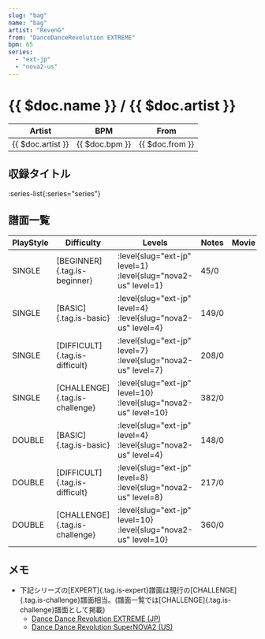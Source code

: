 ```yaml
---
slug: "bag"
name: "bag"
artist: "RevenG"
from: "DanceDanceRevolution EXTREME"
bpm: 65
series:
  - "ext-jp"
  - "nova2-us"
---
```


# {{ $doc.name }} / {{ $doc.artist }}

|Artist|BPM|From|
|------|---|----|
|{{ $doc.artist }}|{{ $doc.bpm }}|{{ $doc.from }}|

## 収録タイトル

:series-list{:series="series"}

## 譜面一覧

|PlayStyle|Difficulty|Levels|Notes|Movie|
|---------|----------|------|-----|-----|
|SINGLE|[BEGINNER]{.tag.is-beginner}|<div class="field is-grouped is-grouped-multiline"> :level{slug="ext-jp" level=1} :level{slug="nova2-us" level=1}</div>|45/0||
|SINGLE|[BASIC]{.tag.is-basic}|<div class="field is-grouped is-grouped-multiline"> :level{slug="ext-jp" level=4} :level{slug="nova2-us" level=4}</div>|149/0||
|SINGLE|[DIFFICULT]{.tag.is-difficult}|<div class="field is-grouped is-grouped-multiline"> :level{slug="ext-jp" level=7} :level{slug="nova2-us" level=7}</div>|208/0||
|SINGLE|[CHALLENGE]{.tag.is-challenge}|<div class="field is-grouped is-grouped-multiline"> :level{slug="ext-jp" level=10} :level{slug="nova2-us" level=10}</div>|382/0||
|DOUBLE|[BASIC]{.tag.is-basic}|<div class="field is-grouped is-grouped-multiline"> :level{slug="ext-jp" level=4} :level{slug="nova2-us" level=4}</div>|148/0||
|DOUBLE|[DIFFICULT]{.tag.is-difficult}|<div class="field is-grouped is-grouped-multiline"> :level{slug="ext-jp" level=8} :level{slug="nova2-us" level=8}</div>|217/0||
|DOUBLE|[CHALLENGE]{.tag.is-challenge}|<div class="field is-grouped is-grouped-multiline"> :level{slug="ext-jp" level=10} :level{slug="nova2-us" level=10}</div>|360/0||

## メモ

- 下記シリーズの[EXPERT]{.tag.is-expert}譜面は現行の[CHALLENGE]{.tag.is-challenge}譜面相当。(譜面一覧では[CHALLENGE]{.tag.is-challenge}譜面として掲載)
  - [Dance Dance Revolution EXTREME (JP)](/series/ext-jp)
  - [Dance Dance Revolution SuperNOVA2 (US)](/series/nova2-us)
